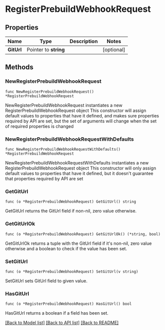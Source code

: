 # RegisterPrebuildWebhookRequest

## Properties

Name | Type | Description | Notes
------------ | ------------- | ------------- | -------------
**GitUrl** | Pointer to **string** |  | [optional] 

## Methods

### NewRegisterPrebuildWebhookRequest

`func NewRegisterPrebuildWebhookRequest() *RegisterPrebuildWebhookRequest`

NewRegisterPrebuildWebhookRequest instantiates a new RegisterPrebuildWebhookRequest object
This constructor will assign default values to properties that have it defined,
and makes sure properties required by API are set, but the set of arguments
will change when the set of required properties is changed

### NewRegisterPrebuildWebhookRequestWithDefaults

`func NewRegisterPrebuildWebhookRequestWithDefaults() *RegisterPrebuildWebhookRequest`

NewRegisterPrebuildWebhookRequestWithDefaults instantiates a new RegisterPrebuildWebhookRequest object
This constructor will only assign default values to properties that have it defined,
but it doesn't guarantee that properties required by API are set

### GetGitUrl

`func (o *RegisterPrebuildWebhookRequest) GetGitUrl() string`

GetGitUrl returns the GitUrl field if non-nil, zero value otherwise.

### GetGitUrlOk

`func (o *RegisterPrebuildWebhookRequest) GetGitUrlOk() (*string, bool)`

GetGitUrlOk returns a tuple with the GitUrl field if it's non-nil, zero value otherwise
and a boolean to check if the value has been set.

### SetGitUrl

`func (o *RegisterPrebuildWebhookRequest) SetGitUrl(v string)`

SetGitUrl sets GitUrl field to given value.

### HasGitUrl

`func (o *RegisterPrebuildWebhookRequest) HasGitUrl() bool`

HasGitUrl returns a boolean if a field has been set.


[[Back to Model list]](../README.md#documentation-for-models) [[Back to API list]](../README.md#documentation-for-api-endpoints) [[Back to README]](../README.md)


